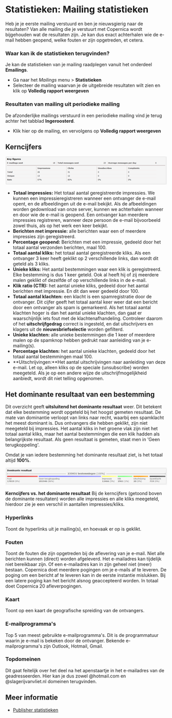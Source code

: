 # Statistieken: Mailing statistieken

Heb je je eerste mailing verstuurd en ben je nieuwsgierig naar de
resultaten? Van alle mailing die je verstuurt met Copernica wordt
bijgehouden wat de resultaten zijn. Je kan dus exact achterhalen wie de
e-mail hebben geopend, welke fouten er zijn opgetreden, et cetera.

### Waar kan ik de statistieken terugvinden?

Je kan de statistieken van je mailing raadplegen vanuit het onderdeel
**Emailings**.

-   Ga naar het *Mailings* menu \> **Statistieken**
-   Selecteer de mailing waarvan je de uitgebreide resultaten wilt zien
    en klik op **Volledig rapport weergeven**

### Resultaten van mailing uit periodieke mailing

De afzonderlijke mailings verstuurd in een periodieke mailing vind je
terug achter het tabblad **Ingeroosterd**.

-   Klik hier op de mailing, en vervolgens op **Volledig rapport
    weergeven**

Kerncijfers
-----------

![Key figures](../images/key_figures.png)

-   **Totaal impressies:** Het totaal aantal geregistreerde impressies.
    We kunnen een impressieregistreren wanneer een ontvanger de e-mail
    opent, en de afbeeldingen uit de e-mail bekijkt. Als de afbeeldingen
    worden gedownload van onze server, kunnen we achterhalen wanneer en
    door wie de e-mail is geopend. Een ontvanger kan meerdere impressies
    registreren, wanneer deze persoon de e-mail bijvoorbeeld zowel
    thuis, als op het werk een keer bekijkt.
-   **Berichten met impressie:** alle berichten waar een of meerdere
    impressies zijn geregistreerd.
-   **Percentage geopend:** Berichten met een impressie, gedeeld door
    het totaal aantal verzonden berichten, maal 100.
-   **Totaal aantal kliks:** het totaal aantal geregistreerde kliks. Als
    een ontvanger 3 keer heeft geklikt op 2 verschillende links, dan
    wordt dit geteld als 3 kliks.
-   **Unieke kliks:** Het aantal bestemmingen waar een klik is
    geregistreerd. Elke bestemming is dus 1 keer geteld. Ook al heeft
    hij of zij meerdere malen geklikt of dezelfde of op verschillende
    links in de e-mail.
-   **Klik ratio (CTR):** het aantal unieke kliks, gedeeld door het
    aantal berichten met impressie. En dit dan weer gedeeld door 100.
-   **Totaal aantal klachten:** een klacht is een spamregistratie door
    de ontvanger. Dit cijfer geeft het totaal aantal keer weer dat een
    bericht door een ontvanger als spam is gemarkeerd. Als het totaal
    aantal klachten hoger is dan het aantal unieke klachten, dan gaat er
    waarschijnlijk iets fout met de klachtenafhandeling. Controleer
    daarom of het **uitschrijfgedrag** correct is ingesteld, en dat
    uitschrijvers en klagers uit de **nieuwsbriefselectie** worden
    gefilterd.  
-   **Unieke klachten:** alle unieke bestemmingen die 1 keer of meerdere
    malen op de spamknop hebben gedrukt naar aanleiding van je
    e-mailing(s).
-   **Percentage klachten:** het aantal unieke klachten, gedeeld door
    het totaal aantal bestemmingen maal 100.
-   **Uitschrijvingen:**Het aantal uitschrijvingen naar aanleiding van
    deze e-mail. Let op, alleen kliks op de speciale {unsubscribe}
    worden meegeteld. Als je op een andere wijze de
    uitschrijfmogelijkheid aanbiedt, wordt dit niet telling opgenomen.

Het dominante resultaat van een bestemming
------------------------------------------

Dit overzicht geeft **uitsluitend het dominante resultaat** weer. Dit
betekent dat elke bestemming wordt opgeteld bij het hoogst gemeten
resultaat. De mate van dominantie verloopt van links naar recht, waarbij
een spamklacht het meest dominant is. Dus ontvangers die hebben geklikt,
zijn niet meegeteld bij impressies. Het aantal kliks in het groene vlak
zijn niet het totaal aantal kliks, maar het aantal bestemmingen die een
klik hadden als belangrijkste resultaat. Als geen resultaat is gemeten,
staat men in 'Geen terugkoppeling'.

Omdat je van iedere bestemming het dominante resultaat ziet, is het
totaal altijd **100%**.

![](../images/sjabloon_clip_image001.png)

**Kerncijfers vs. het dominante resultaat**
Bij de kerncijfers (getoond boven de dominante resultaten) worden alle
impressies en alle kliks meegeteld, hierdoor zie je een verschil in
aantallen impressies/kliks.

### Hyperlinks

Toont de hyperlinks uit je mailing(s), en hoevaak er op is geklikt.

### Fouten

Toont de fouten die zijn opgetreden bij de aflevering van je e-mail.
Niet alle berichten kunnen (direct) worden afgeleverd. Het e-mailadres
kan tijdelijk niet bereikbaar zijn. Of een e-mailadres kan in zijn
geheel niet (meer) bestaan. Copernica doet meerdere pogingen om je
e-mails af te leveren. De poging om een bericht af te leveren kan in de
eerste instantie mislukken. Bij een latere poging kan het bericht alsnog
geaccepteerd worden. In totaal doet Copernica 20 afleverpogingen.

### Kaart

Toont op een kaart de geografische spreiding van de ontvangers.

### E-mailprogramma's

Top 5 van meest gebruikte e-mailprogramma's. Dit is de programmatuur
waarin je e-mail is bekeken door de ontvanger. Bekende e-mailprogramma's
zijn Outlook, Hotmail, Gmail.

### Topdomeinen

Dit gaat feitelijk over het deel na het apenstaartje in het e-mailadres
van de geadresseerden. Hier kan je dus zowel @hotmail.com en
@slagerijvanvliet.nl domeinen terugvinden.

## Meer informatie
* [Publisher statistieken](./statistics)
